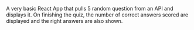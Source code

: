 A very basic React App that pulls 5 random question
from an API and displays it. On finishing the quiz,
the number of correct answers scored are displayed 
and the right answers are also shown.
